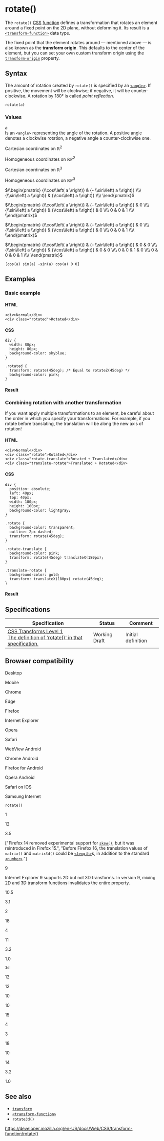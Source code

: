 # rotate()

The `rotate()` [CSS](https://developer.mozilla.org/en-US/docs/Web/CSS) [function](../css_functions) defines a transformation that rotates an element around a fixed point on the 2D plane, without deforming it. Its result is a [`<transform-function>`](../transform-function) data type.

The fixed point that the element rotates around — mentioned above — is also known as the **transform origin**. This defaults to the center of the element, but you can set your own custom transform origin using the [`transform-origin`](../transform-origin) property.

## Syntax

The amount of rotation created by `rotate()` is specified by an [`<angle>`](../angle). If positive, the movement will be clockwise; if negative, it will be counter-clockwise. A rotation by 180° is called _point reflection_.

    rotate(a)

### Values

a  
Is an [`<angle>`](../angle) representing the angle of the rotation. A positive angle denotes a clockwise rotation, a negative angle a counter-clockwise one.

Cartesian coordinates on ℝ<sup>2</sup>

Homogeneous coordinates on ℝℙ<sup>2</sup>

Cartesian coordinates on ℝ<sup>3</sup>

Homogeneous coordinates on ℝℙ<sup>3</sup>

$\\begin{pmatrix}
{\\cos\\left( a \\right)} & {- \\sin\\left( a \\right)} \\\\
{\\sin\\left( a \\right)} & {\\cos\\left( a \\right)} \\\\
\\end{pmatrix}$

$\\begin{pmatrix}
{\\cos\\left( a \\right)} & {- \\sin\\left( a \\right)} & 0 \\\\
{\\sin\\left( a \\right)} & {\\cos\\left( a \\right)} & 0 \\\\
0 & 0 & 1 \\\\
\\end{pmatrix}$

$\\begin{pmatrix}
{\\cos\\left( a \\right)} & {- \\sin\\left( a \\right)} & 0 \\\\
{\\sin\\left( a \\right)} & {\\cos\\left( a \\right)} & 0 \\\\
0 & 0 & 1 \\\\
\\end{pmatrix}$

$\\begin{pmatrix}
{\\cos\\left( a \\right)} & {- \\sin\\left( a \\right)} & 0 & 0 \\\\
{\\sin\\left( a \\right)} & {\\cos\\left( a \\right)} & 0 & 0 \\\\
0 & 0 & 1 & 0 \\\\
0 & 0 & 0 & 1 \\\\
\\end{pmatrix}$

`[cos(a) sin(a) -sin(a) cos(a) 0 0]`

## Examples

### Basic example

#### HTML

    <div>Normal</div>
    <div class="rotated">Rotated</div>

#### CSS

    div {
      width: 80px;
      height: 80px;
      background-color: skyblue;
    }

    .rotated {
      transform: rotate(45deg); /* Equal to rotateZ(45deg) */
      background-color: pink;
    }

#### Result

### Combining rotation with another transformation

If you want apply multiple transformations to an element, be careful about the order in which you specify your transformations. For example, if you rotate before translating, the translation will be along the new axis of rotation!

#### HTML

    <div>Normal</div>
    <div class="rotate">Rotated</div>
    <div class="rotate-translate">Rotated + Translated</div>
    <div class="translate-rotate">Translated + Rotated</div>

#### CSS

    div {
      position: absolute;
      left: 40px;
      top: 40px;
      width: 100px;
      height: 100px;
      background-color: lightgray;
    }

    .rotate {
      background-color: transparent;
      outline: 2px dashed;
      transform: rotate(45deg);
    }

    .rotate-translate {
      background-color: pink;
      transform: rotate(45deg) translateX(180px);
    }

    .translate-rotate {
      background-color: gold;
      transform: translateX(180px) rotate(45deg);
    }

#### Result

## Specifications

<table><thead><tr class="header"><th>Specification</th><th>Status</th><th>Comment</th></tr></thead><tbody><tr class="odd"><td><a href="https://drafts.csswg.org/css-transforms/#funcdef-transform-rotate">CSS Transforms Level 1<br />
<span class="small">The definition of 'rotate()' in that specification.</span></a></td><td><span class="spec-wd">Working Draft</span></td><td>Initial definition</td></tr></tbody></table>

## Browser compatibility

Desktop

Mobile

Chrome

Edge

Firefox

Internet Explorer

Opera

Safari

WebView Android

Chrome Android

Firefox for Android

Opera Android

Safari on IOS

Samsung Internet

`rotate()`

1

12

3.5

\["Firefox 14 removed experimental support for [`skew()`](https://developer.mozilla.org/docs/Web/CSS/transform-function/skew), but it was reintroduced in Firefox 15.", "Before Firefox 16, the translation values of `matrix()` and `matrix3d()` could be [`<length>`](https://developer.mozilla.org/docs/Web/CSS/length)s, in addition to the standard [`<number>`](https://developer.mozilla.org/docs/Web/CSS/number)."\]

9

Internet Explorer 9 supports 2D but not 3D transforms. In version 9, mixing 2D and 3D transform functions invalidates the entire property.

10.5

3.1

2

18

4

11

3.2

1.0

`3d`

12

12

10

10

15

4

3

18

10

14

3.2

1.0

## See also

- [`transform`](../transform)
- [`<transform-function>`](../transform-function)
- `rotate3d()`

<a href="https://developer.mozilla.org/en-US/docs/Web/CSS/transform-function/rotate()" class="_attribution-link">https://developer.mozilla.org/en-US/docs/Web/CSS/transform-function/rotate()</a>
